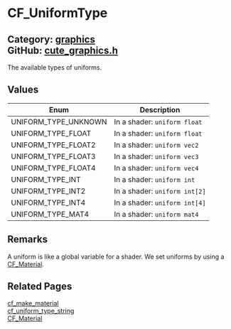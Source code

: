 [//]: # (This file is automatically generated by Cute Framework's docs parser.)
[//]: # (Do not edit this file by hand!)
[//]: # (See: https://github.com/RandyGaul/cute_framework/blob/master/samples/docs_parser.cpp)
[](../header.md ':include')

# CF_UniformType

Category: [graphics](/api_reference?id=graphics)  
GitHub: [cute_graphics.h](https://github.com/RandyGaul/cute_framework/blob/master/include/cute_graphics.h)  
---

The available types of uniforms.

## Values

Enum | Description
--- | ---
UNIFORM_TYPE_UNKNOWN | In a shader: `uniform float`
UNIFORM_TYPE_FLOAT | In a shader: `uniform float`
UNIFORM_TYPE_FLOAT2 | In a shader: `uniform vec2`
UNIFORM_TYPE_FLOAT3 | In a shader: `uniform vec3`
UNIFORM_TYPE_FLOAT4 | In a shader: `uniform vec4`
UNIFORM_TYPE_INT | In a shader: `uniform int`
UNIFORM_TYPE_INT2 | In a shader: `uniform int[2]`
UNIFORM_TYPE_INT4 | In a shader: `uniform int[4]`
UNIFORM_TYPE_MAT4 | In a shader: `uniform mat4`

## Remarks

A uniform is like a global variable for a shader. We set uniforms by using a [CF_Material](/graphics/cf_material.md).

## Related Pages

[cf_make_material](/graphics/cf_make_material.md)  
[cf_uniform_type_string](/graphics/cf_uniform_type_string.md)  
[CF_Material](/graphics/cf_material.md)  
